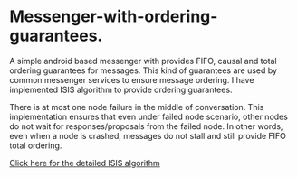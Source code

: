 # Messenger-with-ordering-guarantees.
<p>
A simple android based messenger with provides FIFO, causal and total ordering guarantees for messages. This kind of guarantees are used by common messenger services to ensure message ordering. I have implemented ISIS algorithm to provide ordering guarantees.
</p>
<p>
There is at most one node failure in the middle of conversation. This implementation ensures that even under failed node scenario, other nodes do not wait for responses/proposals from the failed node. In other words, even when a node is crashed, messages do not stall and still provide FIFO total ordering.
</p>
<p>
<a href="https://cse.buffalo.edu/~stevko/courses/cse486/spring13/lectures/12-multicast2.pdf" target="_blank">Click here for the detailed ISIS algorithm</a>
</p>
